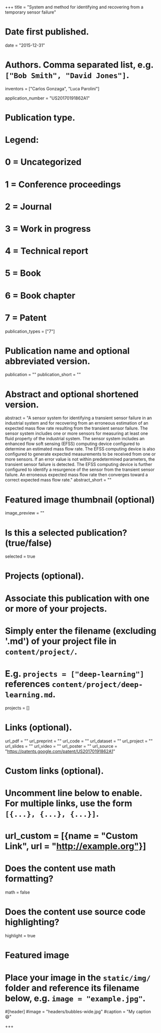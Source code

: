 +++
title = "System and method for identifying and recovering from a temporary sensor failure"

# Date first published.
date = "2015-12-31"

# Authors. Comma separated list, e.g. `["Bob Smith", "David Jones"]`.
inventors = ["Carlos Gonzaga",
             "Luca Parolini"]

application_number = "US20170191862A1"

# Publication type.
# Legend:
# 0 = Uncategorized
# 1 = Conference proceedings
# 2 = Journal
# 3 = Work in progress
# 4 = Technical report
# 5 = Book
# 6 = Book chapter
# 7 = Patent
publication_types = ["7"]

# Publication name and optional abbreviated version.
publication = ""
publication_short = ""

# Abstract and optional shortened version.
abstract = "A sensor system for identifying a transient sensor failure in an industrial system and for recovering from an erroneous estimation of an expected mass flow rate resulting from the transient sensor failure. The sensor system includes one or more sensors for measuring at least one fluid property of the industrial system. The sensor system includes an enhanced flow soft sensing (EFSS) computing device configured to determine an estimated mass flow rate. The EFSS computing device is also configured to generate expected measurements to be received from one or more sensors. If an error value is not within predetermined parameters, the transient sensor failure is detected. The EFSS computing device is further configured to identify a resurgence of the sensor from the transient sensor failure. An erroneous expected mass flow rate then converges toward a correct expected mass flow rate."
abstract_short = ""

# Featured image thumbnail (optional)
image_preview = ""

# Is this a selected publication? (true/false)
selected = true

# Projects (optional).
#   Associate this publication with one or more of your projects.
#   Simply enter the filename (excluding '.md') of your project file in `content/project/`.
#   E.g. `projects = ["deep-learning"]` references `content/project/deep-learning.md`.
projects = []

# Links (optional).
url_pdf = ""
url_preprint = ""
url_code = ""
url_dataset = ""
url_project = ""
url_slides = ""
url_video = ""
url_poster = ""
url_source = "https://patents.google.com/patent/US20170191862A1"

# Custom links (optional).
#   Uncomment line below to enable. For multiple links, use the form `[{...}, {...}, {...}]`.
# url_custom = [{name = "Custom Link", url = "http://example.org"}]

# Does the content use math formatting?
math = false

# Does the content use source code highlighting?
highlight = true

# Featured image
# Place your image in the `static/img/` folder and reference its filename below, e.g. `image = "example.jpg"`.
#[header]
#image = "headers/bubbles-wide.jpg"
#caption = "My caption 😄"

+++
